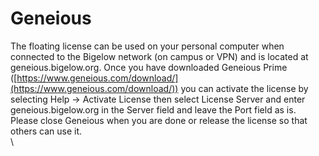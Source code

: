 # Geneious

The floating license can be used on your personal computer when connected to the Bigelow network (on campus or VPN) and is located at geneious.bigelow.org. Once you have downloaded Geneious Prime ([https://www.geneious.com/download/](https://www.geneious.com/download/)) you can activate the license by selecting Help -> Activate License then select License Server and enter geneious.bigelow.org in the Server field and leave the Port field as is. Please close Geneious when you are done or release the license so that others can use it.\
\
